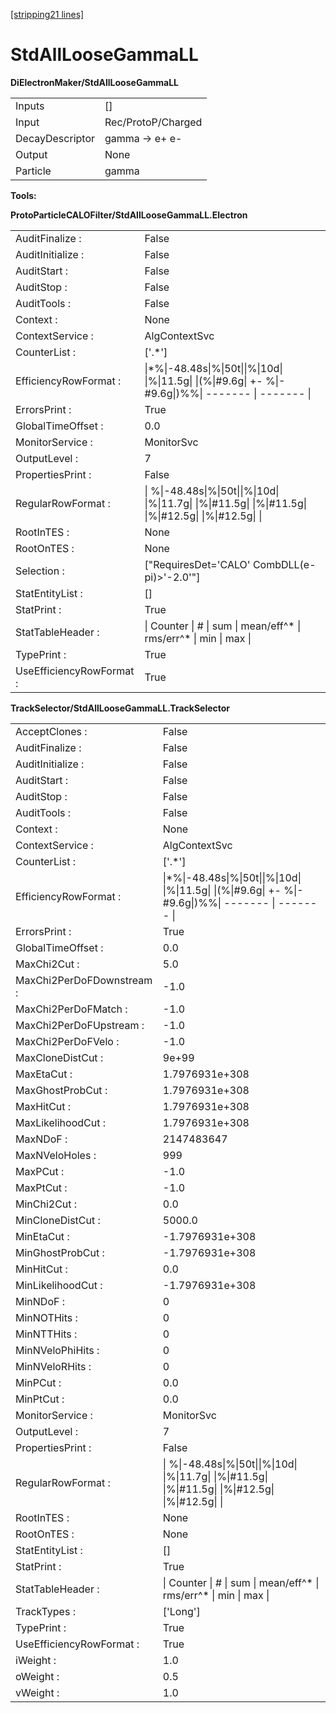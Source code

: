 [[stripping21 lines]](./stripping21-commonparticles)

# StdAllLooseGammaLL

**DiElectronMaker/StdAllLooseGammaLL**

|                 |                    |
|-----------------|--------------------|
| Inputs          | []               |
| Input           | Rec/ProtoP/Charged |
| DecayDescriptor | gamma -\> e+ e-    |
| Output          | None               |
| Particle        | gamma              |

****Tools:****

**ProtoParticleCALOFilter/StdAllLooseGammaLL.Electron**

|                          |                                                                                                           |
|--------------------------|-----------------------------------------------------------------------------------------------------------|
| AuditFinalize :          | False                                                                                                     |
| AuditInitialize :        | False                                                                                                     |
| AuditStart :             | False                                                                                                     |
| AuditStop :              | False                                                                                                     |
| AuditTools :             | False                                                                                                     |
| Context :                | None                                                                                                      |
| ContextService :         | AlgContextSvc                                                                                             |
| CounterList :            | ['.\*']                                                                                                 |
| EfficiencyRowFormat :    | \|\*%\|-48.48s\|%\|50t\|\|%\|10d\| \|%\|11.5g\| \|(%\|#9.6g\| +- %\|-#9.6g\|)%%\| ------- \| ------- \|   |
| ErrorsPrint :            | True                                                                                                      |
| GlobalTimeOffset :       | 0.0                                                                                                       |
| MonitorService :         | MonitorSvc                                                                                                |
| OutputLevel :            | 7                                                                                                         |
| PropertiesPrint :        | False                                                                                                     |
| RegularRowFormat :       | \| %\|-48.48s\|%\|50t\|\|%\|10d\| \|%\|11.7g\| \|%\|#11.5g\| \|%\|#11.5g\| \|%\|#12.5g\| \|%\|#12.5g\| \| |
| RootInTES :              | None                                                                                                      |
| RootOnTES :              | None                                                                                                      |
| Selection :              | ["RequiresDet='CALO' CombDLL(e-pi)\>'-2.0'"]                                                            |
| StatEntityList :         | []                                                                                                      |
| StatPrint :              | True                                                                                                      |
| StatTableHeader :        | \| Counter \| \# \| sum \| mean/eff^\* \| rms/err^\* \| min \| max \|                                     |
| TypePrint :              | True                                                                                                      |
| UseEfficiencyRowFormat : | True                                                                                                      |

**TrackSelector/StdAllLooseGammaLL.TrackSelector**

|                           |                                                                                                           |
|---------------------------|-----------------------------------------------------------------------------------------------------------|
| AcceptClones :            | False                                                                                                     |
| AuditFinalize :           | False                                                                                                     |
| AuditInitialize :         | False                                                                                                     |
| AuditStart :              | False                                                                                                     |
| AuditStop :               | False                                                                                                     |
| AuditTools :              | False                                                                                                     |
| Context :                 | None                                                                                                      |
| ContextService :          | AlgContextSvc                                                                                             |
| CounterList :             | ['.\*']                                                                                                 |
| EfficiencyRowFormat :     | \|\*%\|-48.48s\|%\|50t\|\|%\|10d\| \|%\|11.5g\| \|(%\|#9.6g\| +- %\|-#9.6g\|)%%\| ------- \| ------- \|   |
| ErrorsPrint :             | True                                                                                                      |
| GlobalTimeOffset :        | 0.0                                                                                                       |
| MaxChi2Cut :              | 5.0                                                                                                       |
| MaxChi2PerDoFDownstream : | -1.0                                                                                                      |
| MaxChi2PerDoFMatch :      | -1.0                                                                                                      |
| MaxChi2PerDoFUpstream :   | -1.0                                                                                                      |
| MaxChi2PerDoFVelo :       | -1.0                                                                                                      |
| MaxCloneDistCut :         | 9e+99                                                                                                     |
| MaxEtaCut :               | 1.7976931e+308                                                                                            |
| MaxGhostProbCut :         | 1.7976931e+308                                                                                            |
| MaxHitCut :               | 1.7976931e+308                                                                                            |
| MaxLikelihoodCut :        | 1.7976931e+308                                                                                            |
| MaxNDoF :                 | 2147483647                                                                                                |
| MaxNVeloHoles :           | 999                                                                                                       |
| MaxPCut :                 | -1.0                                                                                                      |
| MaxPtCut :                | -1.0                                                                                                      |
| MinChi2Cut :              | 0.0                                                                                                       |
| MinCloneDistCut :         | 5000.0                                                                                                    |
| MinEtaCut :               | -1.7976931e+308                                                                                           |
| MinGhostProbCut :         | -1.7976931e+308                                                                                           |
| MinHitCut :               | 0.0                                                                                                       |
| MinLikelihoodCut :        | -1.7976931e+308                                                                                           |
| MinNDoF :                 | 0                                                                                                         |
| MinNOTHits :              | 0                                                                                                         |
| MinNTTHits :              | 0                                                                                                         |
| MinNVeloPhiHits :         | 0                                                                                                         |
| MinNVeloRHits :           | 0                                                                                                         |
| MinPCut :                 | 0.0                                                                                                       |
| MinPtCut :                | 0.0                                                                                                       |
| MonitorService :          | MonitorSvc                                                                                                |
| OutputLevel :             | 7                                                                                                         |
| PropertiesPrint :         | False                                                                                                     |
| RegularRowFormat :        | \| %\|-48.48s\|%\|50t\|\|%\|10d\| \|%\|11.7g\| \|%\|#11.5g\| \|%\|#11.5g\| \|%\|#12.5g\| \|%\|#12.5g\| \| |
| RootInTES :               | None                                                                                                      |
| RootOnTES :               | None                                                                                                      |
| StatEntityList :          | []                                                                                                      |
| StatPrint :               | True                                                                                                      |
| StatTableHeader :         | \| Counter \| \# \| sum \| mean/eff^\* \| rms/err^\* \| min \| max \|                                     |
| TrackTypes :              | ['Long']                                                                                                |
| TypePrint :               | True                                                                                                      |
| UseEfficiencyRowFormat :  | True                                                                                                      |
| iWeight :                 | 1.0                                                                                                       |
| oWeight :                 | 0.5                                                                                                       |
| vWeight :                 | 1.0                                                                                                       |
